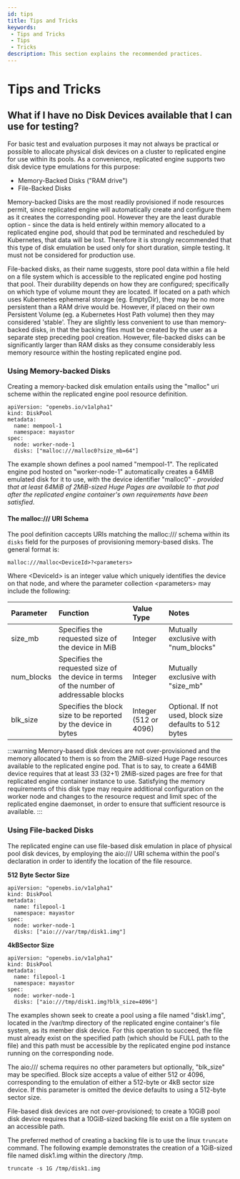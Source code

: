```yaml
---
id: tips
title: Tips and Tricks
keywords:
 - Tips and Tricks
 - Tips
 - Tricks
description: This section explains the recommended practices.
---
```

# Tips and Tricks

## What if I have no Disk Devices available that I can use for testing?

For basic test and evaluation purposes it may not always be practical or possible to allocate physical disk devices on a cluster to replicated engine for use within its pools. As a convenience, replicated engine supports two disk device type emulations for this purpose:

* Memory-Backed Disks \("RAM drive"\)
* File-Backed Disks

Memory-backed Disks are the most readily provisioned if node resources permit, since replicated engine will automatically create and configure them as it creates the corresponding pool. However they are the least durable option - since the data is held entirely within memory allocated to a replicated engine pod, should that pod be terminated and rescheduled by Kubernetes, that data will be lost. Therefore it is strongly recommended that this type of disk emulation be used only for short duration, simple testing. It must not be considered for production use.

File-backed disks, as their name suggests, store pool data within a file held on a file system which is accessible to the replicated engine pod hosting that pool. Their durability depends on how they are configured; specifically on which type of volume mount they are located. If located on a path which uses Kubernetes ephemeral storage \(eg. EmptyDir\), they may be no more persistent than a RAM drive would be. However, if placed on their own Persistent Volume \(eg. a Kubernetes Host Path volume\) then they may considered 'stable'. They are slightly less convenient to use than memory-backed disks, in that the backing files must be created by the user as a separate step preceding pool creation. However, file-backed disks can be significantly larger than RAM disks as they consume considerably less memory resource within the hosting replicated engine pod.

### Using Memory-backed Disks

Creating a memory-backed disk emulation entails using the "malloc" uri scheme within the replicated engine pool resource definition.

```
apiVersion: "openebs.io/v1alpha1"
kind: DiskPool
metadata:
  name: mempool-1
  namespace: mayastor
spec:
  node: worker-node-1
  disks: ["malloc:///malloc0?size_mb=64"]
```

The example shown defines a pool named "mempool-1". The replicated engine pod hosted on "worker-node-1" automatically creates a 64MiB emulated disk for it to use, with the device identifier "malloc0" - _provided that at least 64MiB of 2MiB-sized Huge Pages are available to that pod after the replicated engine container's own requirements have been satisfied_.

#### The malloc:/// URI Schema

The pool definition caccepts URIs matching the malloc:/// schema within its `disks` field for the purposes of provisioning memory-based disks. The general format is:

`malloc:///malloc<DeviceId>?<parameters>`

Where &lt;DeviceId&gt; is an integer value which uniquely identifies the device on that node, and where the parameter collection &lt;parameters&gt; may include the following:

| Parameter | Function | Value Type | Notes |
| :--- | :--- | :--- | :--- |
| size\_mb | Specifies the requested size of the device in MiB | Integer | Mutually exclusive with "num\_blocks" |
| num\_blocks | Specifies the requested size of the device in terms of the number of addressable blocks | Integer | Mutually exclusive with "size\_mb" |
| blk\_size | Specifies the block size to be reported by the device in bytes | Integer \(512 or 4096\) | Optional. If not used, block size defaults to 512 bytes |

:::warning
Memory-based disk devices are not over-provisioned and the memory allocated to them is so from the 2MiB-sized Huge Page resources available to the replicated engine pod. That is to say, to create a 64MiB device requires that at least 33 \(32+1\) 2MiB-sized pages are free for that replicated engine container instance to use. Satisfying the memory requirements of this disk type may require additional configuration on the worker node and changes to the resource request and limit spec of the replicated engine daemonset, in order to ensure that sufficient resource is available.
:::

### Using File-backed Disks

The replicated engine can use file-based disk emulation in place of physical pool disk devices, by employing the aio:/// URI schema within the pool's declaration in order to identify the location of the file resource.

**512 Byte Sector Size**

```
apiVersion: "openebs.io/v1alpha1"
kind: DiskPool
metadata:
  name: filepool-1
  namespace: mayastor
spec:
  node: worker-node-1
  disks: ["aio:///var/tmp/disk1.img"]
```

**4kBSector Size**

```
apiVersion: "openebs.io/v1alpha1"
kind: DiskPool
metadata:
  name: filepool-1
  namespace: mayastor
spec:
  node: worker-node-1
  disks: ["aio:///tmp/disk1.img?blk_size=4096"]
```

The examples shown seek to create a pool using a file named "disk1.img", located in the /var/tmp directory of the replicated engine container's file system, as its member disk device. For this operation to succeed, the file must already exist on the specified path \(which should be FULL path to the file\) and this path must be accessible by the replicated engine pod instance running on the corresponding node.

The aio:/// schema requires no other parameters but optionally, "blk\_size" may be specified. Block size accepts a value of either 512 or 4096, corresponding to the emulation of either a 512-byte or 4kB sector size device. If this parameter is omitted the device defaults to using a 512-byte sector size.

File-based disk devices are not over-provisioned; to create a 10GiB pool disk device requires that a 10GiB-sized backing file exist on a file system on an accessible path.

The preferred method of creating a backing file is to use the linux `truncate` command. The following example demonstrates the creation of a 1GiB-sized file named disk1.img within the directory /tmp.

```
truncate -s 1G /tmp/disk1.img
```




